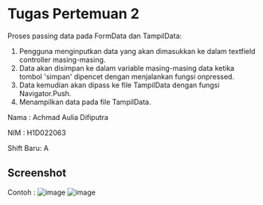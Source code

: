 # Tugas Pertemuan 2

Proses passing data pada FormData dan TampilData:
1. Pengguna menginputkan data yang akan dimasukkan ke dalam textfield controller masing-masing.
2. Data akan disimpan ke dalam variable masing-masing data ketika tombol 'simpan' dipencet dengan menjalankan fungsi onpressed.
3. Data kemudian akan dipass ke file TampilData dengan fungsi Navigator.Push.
4. Menampilkan data pada file TampilData.

Nama : Achmad Aulia Difiputra

NIM : H1D022063

Shift Baru: A

## Screenshot
Contoh :
![image](https://github.com/user-attachments/assets/2c4fd298-c904-4884-8b17-488ede50aea2)
![image](https://github.com/user-attachments/assets/78d58f9c-a5fa-4890-8f0e-5757f0e532f1)


